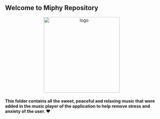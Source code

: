 ## Welcome to Miphy Repository 
<p align="center">
  <img src="" width="250" alt="logo" >
 </p>
 
 #### This folder contains all the sweet, peaceful and relaxing music that were added in the music player of the application to help remove stress and anxiety of the user. ❤️
